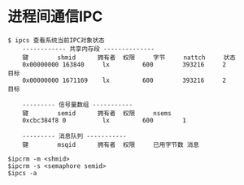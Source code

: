 进程间通信IPC
=============================
	$ ipcs 查看系统当前IPC对象状态
		------------ 共享内存段 --------------
		键        shmid      拥有者  权限     字节     nattch     状态      
		0x00000000 163840     lx         600        393216     2          目标
		0x00000000 1671169    lx         600        393216     2          目标
		
		--------- 信号量数组 -----------
		键        semid      拥有者  权限     nsems     
		0xcbc384f8 0          lx         600        1         

		--------- 消息队列 -----------
		键        msqid      拥有者  权限     已用字节数 消息

	$ipcrm -m <shmid>
	$ipcrm -s <semaphore semid>
	$ipcs -a
